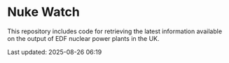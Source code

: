 # Nuke Watch

This repository includes code for retrieving the latest information available on the output of EDF nuclear power plants in the UK.

Last updated: 2025-08-26 06:19